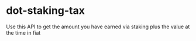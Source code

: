 # dot-staking-tax
Use this API to get the amount you have earned via staking plus the value at the time in fiat